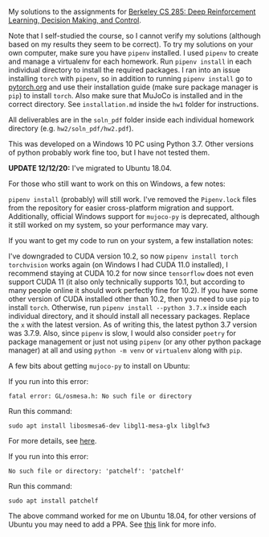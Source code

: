 My solutions to the assignments for [Berkeley CS 285: Deep Reinforcement Learning, Decision Making, and Control](http://rail.eecs.berkeley.edu/deeprlcourse/).

Note that I self-studied the course, so I cannot verify my solutions (although based on my results they seem to be correct).
To try my solutions on your own computer, make sure you have `pipenv` installed. I used `pipenv` to create and manage a virtualenv for each homework.
Run `pipenv install` in each individual directory to install the required packages. I ran into an issue installing `torch` with `pipenv`, so in 
addition to running `pipenv install` go to [pytorch.org](https://pytorch.org/) and use their installation guide (make sure package manager is `pip`) to
install `torch`. Also make sure that MuJoCo is installed and in the correct directory. See `installation.md` inside the `hw1` folder for instructions.

All deliverables are in the `soln_pdf` folder inside each individual homework directory (e.g. `hw2/soln_pdf/hw2.pdf`).

This was developed on a Windows 10 PC using Python 3.7. Other versions of python probably work fine too, but I have not tested them.  

**UPDATE 12/12/20:** I've migrated to Ubuntu 18.04. 

For those who still want to work on this on Windows, a few notes:

`pipenv install` (probably) will still work. I've removed the `Pipenv.lock` files from the repository for easier cross-platform migration and support. 
Additionally, official Windows support for `mujoco-py` is deprecated, although it still worked on my system, so your performance may vary. 

If you want to get my code to run on your system, a few installation notes:

I've downgraded to CUDA version 10.2, so now `pipenv install torch torchvision` works again (on Windows I had CUDA 11.0 installed), I recommend
staying at CUDA 10.2 for now since `tensorflow` does not even support CUDA 11 (it also only technically supports 10.1, but according to many people online
it should work perfectly fine for 10.2). If you have some other version of CUDA installed other than 10.2, then you need to use `pip` to install `torch`.
Otherwise, run `pipenv install --python 3.7.x` inside each individual directory, and it should install all necessary packages. Replace the `x` with the latest
version. As of writing this, the latest python 3.7 version was 3.7.9. Also, since `pipenv` is slow, I would also consider `poetry` for package management or 
just not using `pipenv` (or any other python package manager) at all and using `python -m venv` or `virtualenv` along with `pip`.


A few bits about getting `mujoco-py` to install on Ubuntu:

If you run into this error:

```
fatal error: GL/osmesa.h: No such file or directory
```

Run this command:

```
sudo apt install libosmesa6-dev libgl1-mesa-glx libglfw3
```

For more details, see [here](https://github.com/openai/mujoco-py#ubuntu-installtion-troubleshooting).


If you run into this error:

```
No such file or directory: 'patchelf': 'patchelf'
```

Run this command:

```
sudo apt install patchelf
```

The above command worked for me on Ubuntu 18.04, for other versions of Ubuntu you may need to add a PPA. See [this](https://github.com/openai/mujoco-py/issues/147#issuecomment-361417560)
link for more info. 
